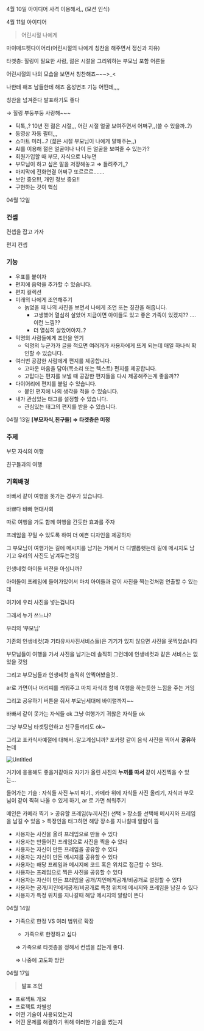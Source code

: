 4월 10일 아이디어
사격 이용해서,, (모션 인식)

4월 11일 아이디어
> 어린시절 나에게
> 

마이매드펫다이어리(어린시절의 나에게 칭찬을 해주면서 정신과 치유)

타겟층: 힐링이 필요한 사람, 젊은 시절을 그리워하는 부모님 포함 어른들

어린시절의 나의 모습을 보면서 칭찬해죠~~~>_<

나한테 해죠 남들한테 해죠 음성변조 기능 어떤데,,,,

칭찬을 넘겨준다 발표하기도 좋다 

→ 힐링 부둥부둥 사랑해~~~

- 틱톡,,? 10년 전 젊은 시절,,, 어린 시절 얼굴 보여주면서 어쩌구,,(쓸 수 있을까..?)
- 동영상 자동 필터,,,
- 스마트 미러…? (젊은 시절 부모님이 나에게 말해주는,,)
- AI를 이용해 젊은 얼굴이나 나이 든 얼굴을 보여줄 수 있는가?
- 회원가입할 때 부모, 자식으로 나누면
- 부모님이 하고 싶은 말을 저장해놓고 ⇒ 들려주기,,?
- 마지막에 전화연결 어쩌구 또르르르…….
- 보안 중요!!!, 개인 정보 중요!!
- 구현하는 것이 핵심

04월 12일

### 컨셉

컨셉을 잡고 가자

편지 컨셉

### 기능

- 우표를 붙이자
- 편지에 음악을 추가할 수 있습니다.
- 편지 컬렉션
- 미래의 나에게 조언해주기
    - 늙었을 때 나의 사진을 보면서 나에게 조언 또는 칭찬을 해줍니다.
        - 고생했어 열심히 살았어 지금이면 아이들도 있고 좋은 가족이 있겠지?? …. 이런 느낌??
        - 더 열심히 살았어야지..?
- 익명의 사람들에게 조언을 얻기
    - 익명의 누군가가 글을 적으면 여러개가 사용자에게 뜨게 되는데 매일 하나씩 확인할 수 있습니다.
- 여러번 공감한 사람에게 편지를 제공합니다.
    - 고마운 마음을 담아(목소리 또는 텍스트) 편지를 제공합니다.
    - 고맙다는 편지를 보낼 때 공감한 편지들을 다시 제공해주는게 좋을까??
- 다이어리에 편지를 붙일 수 있습니다.
    - 붙인 편지에 나의 생각을 적을 수 있습니다.
- 내가 관심있는 태그를 설정할 수 있습니다.
    - 관심있는 태그의 편지를 받을 수 있습니다.


04월 13일
**[부모자식,친구들] ⇒ 타겟층은 미정**

### 주제

부모 자식의 여행

친구들과의 여행

### 기획배경

바빠서 같이 여행을 못가는 경우가 있습니다.

바쁘다 바빠 현대사회

따로 여행을 가도 함께 여행을 간듯한 효과를 주자

프레임을 꾸밀 수 있도록 하여 더 예쁜 디자인을 제공하자

그 부모님이 여행가는 길에 메시지를 남기는 거에서 더 디벨롭햇는데 길에 메시지도 남기고 우리의 사진도 남겨두는것임

인생네컷 아이돌 버전을 아십니까?

아이돌이 프레임에 들어가있어서 마치 아이돌과 같이 사진을 찍는것처럼 연출할 수 있는데

여기에 우리 사진을 넣는겁니다

그래서 누가 쓰느냐?

우리의 ‘부모님’

기존의 인생네컷(과 기타유사사진서비스들)은 기기가 있지 않으면 사진을 못찍었습니다

부모님들이 여행을 가서 사진을 남기는데 솔직히 그런데에 인생네컷과 같은 서비스는 없었을 것임

그리고 부모님들과 인생네컷 솔직히 안찍어봤을것..

ar로 가면이나 머리띠를 씌워주고 마치 자식과 함께 여행을 하는듯한 느낌을 주는 거임

그리고 공유하기 버튼을 줘서 부모님세대에 바이럴까지~~

바빠서 같이 못가는 자식들 ok 그냥 여행가기 귀찮은 자식들 ok

그냥 부모님 타겟팅안하고 친구들끼리도 ok~ 

그리고 포카식사예절에 대해서..알고계십니까? 포카랑 같이 음식 사진을 찍어서 **공유**하는데

![Untitled](https://s3-us-west-2.amazonaws.com/secure.notion-static.com/f43426a7-c1ab-4da9-b40e-93da37bd5e16/Untitled.png)

거기에 응용해도 좋을거같아요 자기가 올린 사진의 **누끼를 따서** 같이 사진찍을 수 있는…

들어가는 기술 : 자식들 사진 누끼 따기., 카메라 위에 자식들 사진 올리기, 자식과 부모님이 같이 찍혀 나올 수 있게 하기,  ar 로 가면 씌워주기

메인은 카메라 찍기 > 공유할 프레임(누끼사진) 선택 > 장소를 선택해 메시지와 프레임을 남길 수 있음 > 특정인을 태그하면 해당 장소를 지나칠때 알람이 뜸

- 사용자는 사진을 올려 프레임으로 만들 수 있다
- 사용자는 만들어진 프레임으로 사진을 찍을 수 있다
- 사용자는 자신이 만든 프레임을 공유할 수 있다
- 사용자는 자신이 만든 메시지를 공유할 수 있다
- 사용자는 해당 프레임과 메시지에 코드 혹은 위치로 접근할 수 있다.
- 사용자는 프레임으로 찍은 사진을 공유할 수 있다
- 사용자는 자신이 만든 프레임을 공개/지인에게공개/비공개로 설정할 수 있다
- 사용자는 공개/지인에게공개/비공개로  특정 위치에 메시지와 프레임을 남길 수 있다
- 사용자가 특정 위치를 지나갈때 해당 메시지의 알람이 뜬다

04월 14일 
- 가족으로 한정 VS 여러 범위로 확장
    - 가족으로 한정하고 싶다
    
     ⇒ 가족으로 타겟층을 정해서 컨셉을 잡는게 좋다. 
    
     ⇒ 나중에 고도화 방안

04월 17일
> **발표 조언**
> 
- 프로젝트 개요
- 프로젝트 차별성
- 어떤 기술이 사용되었는지
- 어떤 문제를 해결하기 위해 이러한 기술을 썼는지
